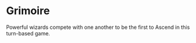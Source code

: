 # Grimoire

Powerful wizards compete with one another to be the first to Ascend in this turn-based game.
